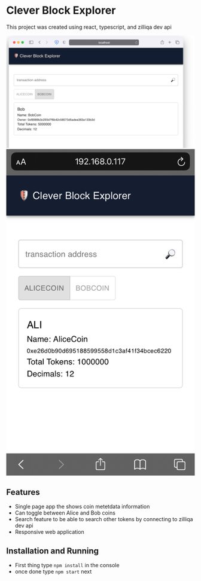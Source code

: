 # Clever Block Explorer

This project was created using react, typescript, and zilliqa dev api

![](screen.png)
![](mobile.jpeg)

## Features
- Single page app the shows coin metetdata information
- Can toggle between Alice and Bob coins
- Search feature to be able to search other tokens by connecting to zilliqa dev api
- Responsive web application

## Installation and Running
- First thing type `npm install` in the console
- once done type `npm start` next


